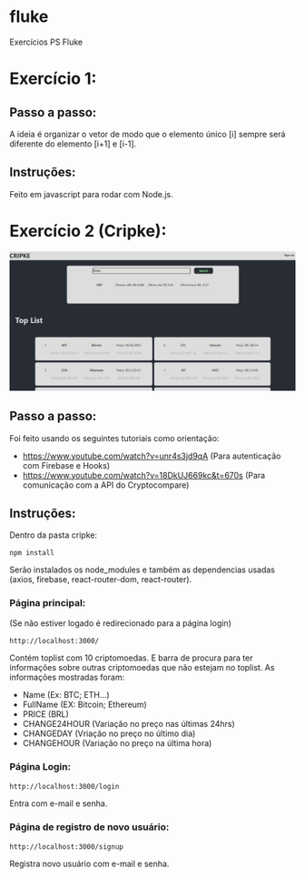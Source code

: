 # fluke
Exercícios PS Fluke 

# Exercício 1:

## Passo a passo:
A ideia é organizar o vetor de modo que o elemento único [i] sempre será diferente do elemento [i+1] e [i-1].

## Instruções:
Feito em javascript para rodar com Node.js.


# Exercício 2 (Cripke):
![Cripke](https://github.com/laurent-cheret/fluke/blob/master/cripke.jpeg?raw=true)
## Passo a passo:
Foi feito usando os seguintes tutoriais como orientação:
  - https://www.youtube.com/watch?v=unr4s3jd9qA (Para autenticação com Firebase e Hooks)
  - https://www.youtube.com/watch?v=18DkUJ669kc&t=670s (Para comunicação com a API do Cryptocompare)

## Instruções:
Dentro da pasta cripke:
```
npm install 
```
Serão instalados os node_modules e também as dependencias usadas (axios, firebase, react-router-dom, react-router).

### Página principal:
(Se não estiver logado é redirecionado para a página login)
```
http://localhost:3000/ 
```
Contém toplist com 10 criptomoedas.
E barra de procura para ter informações sobre outras criptomoedas que não estejam no toplist.
As informações mostradas foram:
  - Name (Ex: BTC; ETH...)
  - FullName (EX: Bitcoin; Ethereum)
  - PRICE (BRL)
  - CHANGE24HOUR (Variação no preço nas últimas 24hrs)
  - CHANGEDAY (Vriação no preço no último dia)
  - CHANGEHOUR (Variação no preço na última hora)
### Página Login:
```
http://localhost:3000/login 
```
Entra com e-mail e senha.
### Página de registro de novo usuário:
```
http://localhost:3000/signup
```
Registra novo usuário com e-mail e senha.


